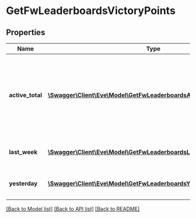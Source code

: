 # GetFwLeaderboardsVictoryPoints

## Properties
Name | Type | Description | Notes
------------ | ------------- | ------------- | -------------
**active_total** | [**\Swagger\Client\Eve\Model\GetFwLeaderboardsActiveTotalActiveTotal1[]**](GetFwLeaderboardsActiveTotalActiveTotal1.md) | Top 4 ranking of factions active in faction warfare by total victory points. A faction is considered \&quot;active\&quot; if they have participated in faction warfare in the past 14 days | 
**last_week** | [**\Swagger\Client\Eve\Model\GetFwLeaderboardsLastWeekLastWeek1[]**](GetFwLeaderboardsLastWeekLastWeek1.md) | Top 4 ranking of factions by victory points in the past week | 
**yesterday** | [**\Swagger\Client\Eve\Model\GetFwLeaderboardsYesterdayYesterday1[]**](GetFwLeaderboardsYesterdayYesterday1.md) | Top 4 ranking of factions by victory points in the past day | 

[[Back to Model list]](../README.md#documentation-for-models) [[Back to API list]](../README.md#documentation-for-api-endpoints) [[Back to README]](../README.md)


